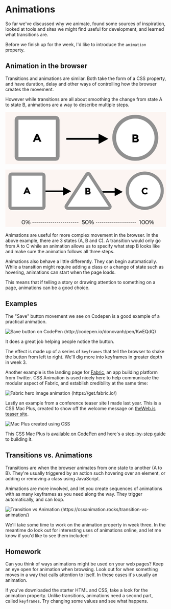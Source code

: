 
# Animations

So far we've discussed why we animate, found some sources of inspiration, looked at tools and sites we might find useful for development, and learned what transitions are.

Before we finish up for the week, I'd like to introduce the `animation` property.

## Animation in the browser

Transitions and animations are similar. Both take the form of a CSS property, and have duration, delay and other ways of controlling how the browser creates the movement.

However while transitions are all about smoothing the change from state A to state B, animations are a way to describe multiple steps.

![Transitions: A to B](images/ab.png)

![Animations: A to B to C](images/abc.png)

Animations are useful for more complex movement in the browser. In the above example, there are 3 states (A, B and C). A transition would only go from A to C while an animation allows us to specify what step B looks like and make sure the animation follows all three steps.

Animations also behave a little differently. They can begin automatically. While a transition might require adding a class or a change of state such as hovering, animations can start when the page loads.

This means that if telling a story or drawing attention to something on a page, animations can be a good choice.

## Examples

The "Save" button movement we see on Codepen is a good example of a practical animation.

![Save button on CodePen (http://codepen.io/donovanh/pen/KwEQdQ)](images/save_button.png)

It does a great job helping people notice the button.

The effect is made up of a series of `keyframes` that tell the browser to shake the button from left to right. We'll dig more into keyframes in greater depth in week 3.

Another example is the landing page for [Fabric](https://get.fabric.io/), an app building platform from Twitter. CSS Animation is used nicely here to help communicate the modular aspect of Fabric, and establish credibility at the same time:

![Fabric hero image animation (https://get.fabric.io/)](images/fabric.png)

Lastly an example from a conference teaser site I made last year. This is a CSS Mac Plus, created to show off the welcome message on [theWeb.is teaser site](http://theweb.is).

![Mac Plus created using CSS](images/macplus.png)

This CSS Mac Plus is [available on CodePen](http://codepen.io/donovanh/full/HGqjp/) and here's a [step-by-step guide](https://cssanimation.rocks/macplus/) to building it.

## Transitions vs. Animations

Transitions are when the browser animates from one state to another (A to B). They're usually triggered by an action such hovering over an element, or adding or removing a class using JavaScript.

Animations are more involved, and let you create sequences of animations with as many keyframes as you need along the way. They trigger automatically, and can loop.

![Transition vs Animation (https://cssanimation.rocks/transition-vs-animation/)](images/transitions-animations.png)

We'll take some time to work on the animation property in week three. In the meantime do look out for interesting uses of animations online, and let me know if you'd like to see them included!

## Homework

Can you think of ways animations might be used on your web pages? Keep an eye open for animation when browsing. Look out for when something moves in a way that calls attention to itself. In these cases it's usually an animation.

If you've downloaded the starter HTML and CSS, take a look for the animation property. Unlike transitions, animations need a second part, called `keyframes`. Try changing some values and see what happens.



